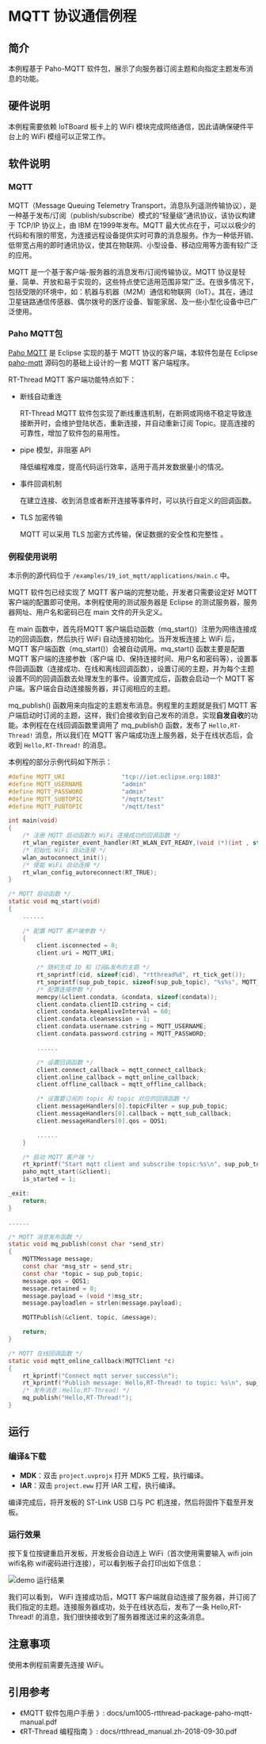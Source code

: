 # MQTT 协议通信例程

## 简介

本例程基于 Paho-MQTT 软件包，展示了向服务器订阅主题和向指定主题发布消息的功能。

## 硬件说明

本例程需要依赖 IoTBoard 板卡上的 WiFi 模块完成网络通信，因此请确保硬件平台上的 WiFi 模组可以正常工作。

## 软件说明

### MQTT

MQTT（Message Queuing Telemetry Transport，消息队列遥测传输协议），是一种基于发布/订阅（publish/subscribe）模式的“轻量级”通讯协议，该协议构建于 TCP/IP 协议上，由 IBM 在1999年发布。MQTT 最大优点在于，可以以极少的代码和有限的带宽，为连接远程设备提供实时可靠的消息服务。作为一种低开销、低带宽占用的即时通讯协议，使其在物联网、小型设备、移动应用等方面有较广泛的应用。

MQTT 是一个基于客户端-服务器的消息发布/订阅传输协议。MQTT 协议是轻量、简单、开放和易于实现的，这些特点使它适用范围非常广泛。在很多情况下，包括受限的环境中，如：机器与机器（M2M）通信和物联网（IoT）。其在，通过卫星链路通信传感器、偶尔拨号的医疗设备、智能家居、及一些小型化设备中已广泛使用。

### Paho MQTT包

[Paho MQTT](http://www.eclipse.org/paho/downloads.php) 是 Eclipse 实现的基于 MQTT 协议的客户端，本软件包是在 Eclipse [paho-mqtt](https://github.com/eclipse/paho.mqtt.embedded-c) 源码包的基础上设计的一套 MQTT 客户端程序。

RT-Thread MQTT 客户端功能特点如下：

- 断线自动重连

  RT-Thread MQTT 软件包实现了断线重连机制，在断网或网络不稳定导致连接断开时，会维护登陆状态，重新连接，并自动重新订阅 Topic。提高连接的可靠性，增加了软件包的易用性。

- pipe 模型，非阻塞 API

  降低编程难度，提高代码运行效率，适用于高并发数据量小的情况。

- 事件回调机制

  在建立连接、收到消息或者断开连接等事件时，可以执行自定义的回调函数。

- TLS 加密传输

  MQTT 可以采用 TLS 加密方式传输，保证数据的安全性和完整性 。

### 例程使用说明

本示例的源代码位于 `/examples/19_iot_mqtt/applications/main.c` 中。

MQTT 软件包已经实现了 MQTT 客户端的完整功能，开发者只需要设定好 MQTT 客户端的配置即可使用。本例程使用的测试服务器是 Eclipse 的测试服务器，服务器网址、用户名和密码已在 main 文件的开头定义。

在 main 函数中，首先将MQTT 客户端启动函数（mq_start()）注册为网络连接成功的回调函数，然后执行 WiFi 自动连接初始化。当开发板连接上 WiFi 后，MQTT 客户端函数（mq_start()）会被自动调用。mq_start() 函数主要是配置 MQTT 客户端的连接参数（客户端 ID、保持连接时间、用户名和密码等），设置事件回调函数（连接成功、在线和离线回调函数），设置订阅的主题，并为每个主题设置不同的回调函数去处理发生的事件。设置完成后，函数会启动一个 MQTT 客户端。客户端会自动连接服务器，并订阅相应的主题。

mq_publish() 函数用来向指定的主题发布消息。例程里的主题就是我们 MQTT 客户端启动时订阅的主题，这样，我们会接收到自己发布的消息，实现**自发自收**的功能。本例程在在线回调函数里调用了 mq_publish() 函数，发布了 `Hello,RT-Thread!` 消息，所以我们在 MQTT 客户端成功连上服务器，处于在线状态后，会收到 `Hello,RT-Thread!` 的消息。

本例程的部分示例代码如下所示：


```c
#define MQTT_URI                "tcp://iot.eclipse.org:1883"
#define MQTT_USERNAME           "admin"
#define MQTT_PASSWORD           "admin"
#define MQTT_SUBTOPIC           "/mqtt/test"
#define MQTT_PUBTOPIC           "/mqtt/test"

int main(void)
{
    /* 注册 MQTT 启动函数为 WiFi 连接成功的回调函数 */
    rt_wlan_register_event_handler(RT_WLAN_EVT_READY,(void (*)(int , struct rt_wlan_buff *, void *))mq_start,RT_NULL);
    /* 初始化 WiFi 自动连接 */
    wlan_autoconnect_init();
    /* 使能 WiFi 自动连接 */
    rt_wlan_config_autoreconnect(RT_TRUE);
}

/* MQTT 启动函数 */   
static void mq_start(void)
{
    ......
    
    /* 配置 MQTT 客户端参数 */
    {
        client.isconnected = 0;
        client.uri = MQTT_URI;

        /* 随机生成 ID 和 订阅&发布的主题 */
        rt_snprintf(cid, sizeof(cid), "rtthread%d", rt_tick_get());
        rt_snprintf(sup_pub_topic, sizeof(sup_pub_topic), "%s%s", MQTT_PUBTOPIC, cid);
        /* 配置连接参数 */
        memcpy(&client.condata, &condata, sizeof(condata));
        client.condata.clientID.cstring = cid;
        client.condata.keepAliveInterval = 60;
        client.condata.cleansession = 1;
        client.condata.username.cstring = MQTT_USERNAME;
        client.condata.password.cstring = MQTT_PASSWORD;

        ......

        /* 设置回调函数 */
        client.connect_callback = mqtt_connect_callback;
        client.online_callback = mqtt_online_callback;
        client.offline_callback = mqtt_offline_callback;

        /* 设置要订阅的 topic 和 topic 对应的回调函数 */
        client.messageHandlers[0].topicFilter = sup_pub_topic;
        client.messageHandlers[0].callback = mqtt_sub_callback;
        client.messageHandlers[0].qos = QOS1;

        ......
    }

    /* 启动 MQTT 客户端 */
    rt_kprintf("Start mqtt client and subscribe topic:%s\n", sup_pub_topic);
    paho_mqtt_start(&client);
    is_started = 1;

_exit:
    return;
}

......

/* MQTT 消息发布函数 */   
static void mq_publish(const char *send_str)
{
    MQTTMessage message;
    const char *msg_str = send_str;
    const char *topic = sup_pub_topic;
    message.qos = QOS1;
    message.retained = 0;
    message.payload = (void *)msg_str;
    message.payloadlen = strlen(message.payload);

    MQTTPublish(&client, topic, &message);

    return;
}

/* MQTT 在线回调函数 */    
static void mqtt_online_callback(MQTTClient *c)
{
    rt_kprintf("Connect mqtt server success\n");
    rt_kprintf("Publish message: Hello,RT-Thread! to topic: %s\n", sup_pub_topic);
    /* 发布消息：Hello,RT-Thread! */
    mq_publish("Hello,RT-Thread!");
}
```

## 运行

### 编译&下载

- **MDK**：双击 `project.uvprojx` 打开 MDK5 工程，执行编译。
- **IAR**：双击 `project.eww` 打开 IAR 工程，执行编译。

编译完成后，将开发板的 ST-Link USB 口与 PC 机连接，然后将固件下载至开发板。

### 运行效果

按下复位按键重启开发板，开发板会自动连上 WiFi（首次使用需要输入 wifi join wifi名称 wifi密码进行连接），可以看到板子会打印出如下信息：

![demo 运行结果](../../docs/figures/19_iot_mqtt/wifi_join.png)

我们可以看到， WiFi 连接成功后，MQTT 客户端就自动连接了服务器，并订阅了我们指定的主题。连接服务器成功，处于在线状态后，发布了一条 Hello,RT-Thread! 的消息，我们很快接收到了服务器推送过来的这条消息。

## 注意事项

使用本例程前需要先连接 WiFi。

## 引用参考

- 《MQTT 软件包用户手册 》: docs/um1005-rtthread-package-paho-mqtt-manual.pdf
- 《RT-Thread 编程指南 》: docs/rtthread_manual.zh-2018-09-30.pdf